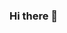 ### Hi there 👋

<!--
**mohandosama303/mohandosama303** is a ✨ _special_ ✨ repository because its `README.md` (this file) appears on your GitHub profile.


- 🌱 I’m currently learning front-end development
- 📫 How to reach me: www.linkedin.com/in/mohandosama
- 😄 Pronouns: "The most beloved deeds to Allah are those that are done consistently, even if they are few"
